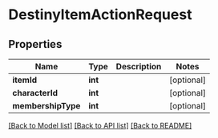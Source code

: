 # DestinyItemActionRequest

## Properties
Name | Type | Description | Notes
------------ | ------------- | ------------- | -------------
**itemId** | **int** |  | [optional] 
**characterId** | **int** |  | [optional] 
**membershipType** | **int** |  | [optional] 

[[Back to Model list]](../README.md#documentation-for-models) [[Back to API list]](../README.md#documentation-for-api-endpoints) [[Back to README]](../README.md)


